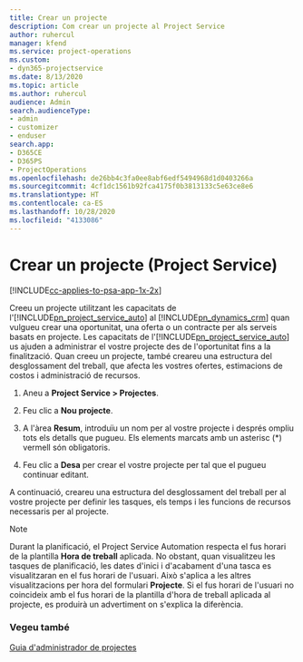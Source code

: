 ```yaml
---
title: Crear un projecte
description: Com crear un projecte al Project Service
author: ruhercul
manager: kfend
ms.service: project-operations
ms.custom:
- dyn365-projectservice
ms.date: 8/13/2020
ms.topic: article
ms.author: ruhercul
audience: Admin
search.audienceType:
- admin
- customizer
- enduser
search.app:
- D365CE
- D365PS
- ProjectOperations
ms.openlocfilehash: de26bb4c3fa0ee8abf6edf5494968d1d0403266a
ms.sourcegitcommit: 4cf1dc1561b92fca4175f0b3813133c5e63ce8e6
ms.translationtype: HT
ms.contentlocale: ca-ES
ms.lasthandoff: 10/28/2020
ms.locfileid: "4133086"
---
```

# <a name="create-a-project-project-service"></a>Crear un projecte (Project Service)

[!INCLUDE[cc-applies-to-psa-app-1x-2x](../includes/cc-applies-to-psa-app-1x-2x.md)]

Creeu un projecte utilitzant les capacitats de l'[!INCLUDE[pn_project_service_auto](../includes/pn-project-service-auto.md)] al [!INCLUDE[pn_dynamics_crm](../includes/pn-dynamics-crm.md)] quan vulgueu crear una oportunitat, una oferta o un contracte per als serveis basats en projecte. Les capacitats de l'[!INCLUDE[pn_project_service_auto](../includes/pn-project-service-auto.md)] us ajuden a administrar el vostre projecte des de l'oportunitat fins a la finalització. Quan creeu un projecte, també creareu una estructura del desglossament del treball, que afecta les vostres ofertes, estimacions de costos i administració de recursos.  
  
1.  Aneu a **Project Service > Projectes**.  
  
2.  Feu clic a **Nou projecte**.  
  
3.  A l'àrea **Resum**, introduïu un nom per al vostre projecte i després ompliu tots els detalls que pugueu. Els elements marcats amb un asterisc (*) vermell són obligatoris.  
  
4.  Feu clic a **Desa** per crear el vostre projecte per tal que el pugueu continuar editant.  
  
A continuació, creareu una estructura del desglossament del treball per al vostre projecte per definir les tasques, els temps i les funcions de recursos necessaris per al projecte.  

> [!NOTE]
> Durant la planificació, el Project Service Automation respecta el fus horari de la plantilla **Hora de treball** aplicada. No obstant, quan visualitzeu les tasques de planificació, les dates d'inici i d'acabament d'una tasca es visualitzaran en el fus horari de l'usuari. Això s'aplica a les altres visualitzacions per hora del formulari **Projecte**. Si el fus horari de l'usuari no coincideix amb el fus horari de la plantilla d'hora de treball aplicada al projecte, es produirà un advertiment on s'explica la diferència. 
  
### <a name="see-also"></a>Vegeu també  
 [Guia d'administrador de projectes](../psa/project-manager-guide.md)
